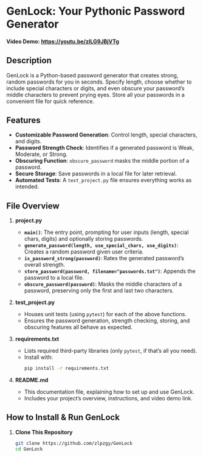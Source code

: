 # GenLock: Your Pythonic Password Generator

#### Video Demo: https://youtu.be/zILG9JBjVTg

## Description
GenLock is a Python-based password generator that creates strong, random passwords for you in seconds. Specify length, choose whether to include special characters or digits, and even obscure your password’s middle characters to prevent prying eyes. Store all your passwords in a convenient file for quick reference.

## Features
- **Customizable Password Generation**: Control length, special characters, and digits.  
- **Password Strength Check**: Identifies if a generated password is Weak, Moderate, or Strong.  
- **Obscuring Function**: `obscure_password` masks the middle portion of a password.  
- **Secure Storage**: Save passwords in a local file for later retrieval.  
- **Automated Tests**: A `test_project.py` file ensures everything works as intended.

## File Overview
1. **project.py**  
   - **`main()`**: The entry point, prompting for user inputs (length, special chars, digits) and optionally storing passwords.  
   - **`generate_password(length, use_special_chars, use_digits)`**: Creates a random password given user criteria.  
   - **`is_password_strong(password)`**: Rates the generated password’s overall strength.  
   - **`store_password(password, filename="passwords.txt")`**: Appends the password to a local file.  
   - **`obscure_password(password)`**: Masks the middle characters of a password, preserving only the first and last two characters.

2. **test_project.py**  
   - Houses unit tests (using `pytest`) for each of the above functions.  
   - Ensures the password generation, strength checking, storing, and obscuring features all behave as expected.

3. **requirements.txt**  
   - Lists required third-party libraries (only `pytest`, if that’s all you need).  
   - Install with:
     ```bash
     pip install -r requirements.txt
     ```

4. **README.md**  
   - This documentation file, explaining how to set up and use GenLock.  
   - Includes your project’s overview, instructions, and video demo link.

## How to Install & Run GenLock
1. **Clone This Repository**  
   ```bash
   git clone https://github.com/zlpzgy/GenLock
   cd GenLock

